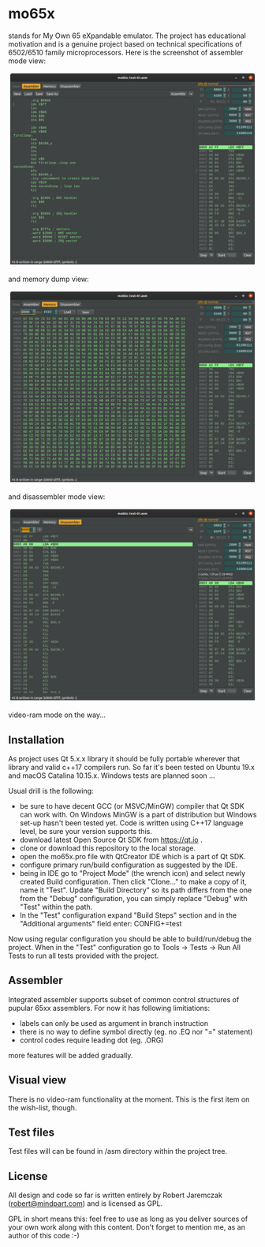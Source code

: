 # mo65x
stands for My Own 65 eXpandable emulator. The project has educational motivation and is a genuine project based on technical specifications of 6502/6510 family microprocessors. Here is the screenshot of assembler mode view:

![Alt text](images/rysunek-1.png?raw=true "Assembler mode view")

and memory dump view:

![Alt text](images/rysunek-2.png?raw=true "Memory dump view")

and disassembler mode view:

![Alt text](images/rysunek-3.png?raw=true "Disassembler mode view")

video-ram mode on the way...

## Installation
As project uses Qt 5.x.x library it should be fully portable wherever that library and valid c++17 compilers run. So far it's been tested on Ubuntu 19.x and macOS Catalina 10.15.x. Windows tests are planned soon ...

Usual drill is the following:
* be sure to have decent GCC (or MSVC/MinGW) compiler that Qt SDK can work with. On Windows MinGW is a part of distribution but Windows set-up hasn't been tested yet. Code is written using C++17 language level, be sure your version supports this.
* download latest Open Source Qt SDK from https://qt.io .
* clone or download this repository to the local storage.
* open the mo65x.pro file with QtCreator IDE which is a part of Qt SDK.
* configure primary run/build configuration as suggested by the IDE.
* being in IDE go to "Project Mode" (the wrench icon) and select newly created Build configuration. Then click "Clone..." to make a copy of it, name it "Test". Update "Build Directory" so its path differs from the one from the "Debug" configuration, you can simply replace "Debug" with "Test" within the path.
* In the "Test" configuration expand "Build Steps" section and in the "Additional arguments" field enter: CONFIG+=test

Now using regular configuration you should be able to build/run/debug the project. When in the "Test" configuration go to Tools -> Tests -> Run All Tests to run all tests provided with the project.

## Assembler
Integrated assembler supports subset of common control structures of pupular 65xx assemblers. For now it has following limitiations:
* labels can only be used as argument in branch instruction
* there is no way to define symbol directly (eg. no .EQ nor "=" statement)
* control codes require leading dot (eg. .ORG)

more features will be added gradually.

## Visual view
There is no video-ram functionality at the moment. This is the first item on the wish-list, though.

## Test files
Test files will can be found in /asm directory within the project tree. 

## License
All design and code so far is written entirely by Robert Jaremczak (robert@mindpart.com) and is licensed as GPL.

GPL in short means this: feel free to use as long as you deliver sources of your own work along with this content. Don't forget to mention me, as an author of this code :-)
